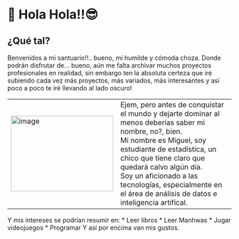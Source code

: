 # 🥸 Hola Hola!!😎
## ¿Qué tal? <br>
Benvenidos a mi santuario!!.. bueno, mi humilde y cómoda choza. Donde podrán disfrutar de... bueno, aún me falta archivar muchos proyectos profesionales en realidad, sin embargo
ten la absoluta certeza que iré subiendo cada vez más proyectos, más variados, más interesantes y así poco a poco te iré llevando al lado oscuro! <br>
<table>
  <tr>
    <td>
      <img src="https://github.com/user-attachments/assets/889fad8d-362f-4a79-925d-409da55b426a" alt="image" width="230" height="170">
    </td>
    <td>
     Ejem, pero antes de conquistar el mundo y dejarte dominar al menos deberías saber mi nombre, no?, bien.<br> 
     Mi nombre es Miguel, soy estudiante de estadística, un chico que tiene claro que quedará calvo algún día.<br>
      Soy un aficionado a las tecnologías, especialmente en el área de análisis de datos e inteligencia artifical. <br>
  </td>
  </tr>
</table>

Y mis intereses se podrían resumir en:
     * Leer libros
     * Leer Manhwas
     * Jugar videojuegos
     * Programar
     Y así por encima van mis gustos.
